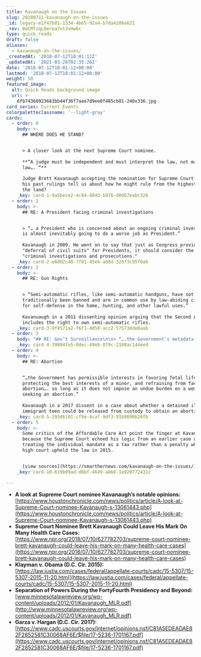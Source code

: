 ```yaml
---
title: Kavanaugh on the Issues
slug: 20180711-kavanaugh-on-the-issues
_id: legacy-e1f47b81-1334-4b65-92a4-b7da4206e621
_rev: 0aCMfzqL0erea7otJsHw6c
type: quick_reads
draft: false
aliases:
  - kavanaugh-on-the-issues/
_createdAt: '2018-07-12T10:01:12Z'
_updatedAt: '2021-03-26T02:35:26Z'
date: '2018-07-12T10:01:12+00:00'
lastmod: '2018-07-12T10:01:12+00:00'
weight: 50
featured_image:
  alt: Quick Reads background image
  url: >-
    6fb74368923681bb44f36f7aee7d9ee0f485cb81-240x336.jpg
card_series: Current Events
colorpaletteclassname: '--light-gray'
cards:
  - order: 0
    body: >-
      ## WHERE DOES HE STAND?


      > A closer look at the next Supreme Court nominee.  
        
      **“A judge must be independent and must interpret the law, not make the
      law…. “**  
        
      Judge Brett Kavanaugh accepting the nomination for Supreme Court. What do
      his past rulings tell us about how he might rule from the highest court in
      the land?
    _key: card-1-9a5bece2-4c84-48dd-b976-d0d67eabc326
  - order: 1
    body: >-
      ## RE: A President facing criminal investigations


      > “… a President who is concerned about an ongoing criminal investigation
      is almost inevitably going to do a worse job as President.”  
        
      Kavanaugh in 2009. He went on to say that just as Congress provides a
      "deferral of civil suits" for Presidents, it should consider the same for
      "criminal investigations and prosecutions."
    _key: card-2-e68b2c48-7f01-45e6-ab8d-328f3c95f0ab
  - order: 2
    body: >-
      ## RE: Gun Rights


      > “Semi-automatic rifles, like semi-automatic handguns, have not
      traditionally been banned and are in common use by law-abiding citizens
      for self-defense in the home, hunting, and other lawful uses.”  
        
      Kavanuaugh in a 2011 dissenting opinion arguing that the Second Amendment
      includes the right to own semi-automatic rifles.
    _key: card-3-0f4571a2-f6f1-4050-acc2-57573dde8aab
  - order: 3
    body: "## RE: Gov’t Surveillance\n\n> “….the Government’s metadata collection program is entirely consistent with the Fourth Amendment.”  \n  \n  \nKavanaugh in a 2015 ruling on the National Security Agency’s collection of phone records. He went on to say that the Government’s program for bulk collection of 2 telephony metadata serves a critically important special need a\x13 preventing terrorist attacks on the United States."
    _key: card-4-39804fe5-0dec-49eb-879c-2108ac144eed
  - order: 4
    body: >-
      ## RE: Abortion


      “…the Government has permissible interests in favoring fetal life,
      protecting the best interests of a minor, and refraining from facilitating
      abortion…. so long as it does not impose an undue burden on a woman
      seeking an abortion.”  
        
      Kavanaugh in a 2017 dissent in a case about whether a detained illegal
      immigrant teen could be released from custody to obtain an abortion.
    _key: card-5-293d6101-cf9e-4caf-9df3-91b8690b26fb
  - order: 5
    body: >-
      Some critics of the Affordable Care Act point the finger at Kavanaugh
      because the Supreme Court echoed his logic from an earlier case regarding
      treating the individual mandate as a tax rather than a penalty when the
      high court upheld the law in 2015.


      [view sources](https://smarthernews.com/kavanaugh-on-the-issues/)
    _key: card-10-619b09ad-d8bf-4649-a860-1a920772431c

---
```

* **A look at Supreme Court nominee Kavanaugh’s notable opinions:** [https://www.houstonchronicle.com/news/politics/article/A-look-at-Supreme-Court-nominee-Kavanaugh-s-13061443.php](https://www.houstonchronicle.com/news/politics/article/A-look-at-Supreme-Court-nominee-Kavanaugh-s-13061443.php)
* **Supreme Court Nominee Brett Kavanaugh Could Leave His Mark On Many Health Care Cases:** [https://www.npr.org/2018/07/10/627782703/supreme-court-nominee-brett-kavanaugh-could-leave-his-mark-on-many-health-care-cases](https://www.npr.org/2018/07/10/627782703/supreme-court-nominee-brett-kavanaugh-could-leave-his-mark-on-many-health-care-cases)
* **Klayman v. Obama (D.C. Cir. 2015):** [https://law.justia.com/cases/federal/appellate-courts/cadc/15-5307/15-5307-2015-11-20.html](https://law.justia.com/cases/federal/appellate-courts/cadc/15-5307/15-5307-2015-11-20.html)
* **Separation of Powers During the FortyFourth Presidency and Beyond:** [www.minnesotalawreview.org/wp-content/uploads/2012/01/Kavanaugh_MLR.pdf](http://www.minnesotalawreview.org/wp-content/uploads/2012/01/Kavanaugh_MLR.pdf)
* **Garza v. Hargan (D.C. Cir. 2017):** [https://www.cadc.uscourts.gov/internet/opinions.nsf/C81A5EDEADAE82F2852581C30068AF6E/$file/17-5236-1701167.pdf](https://www.cadc.uscourts.gov/internet/opinions.nsf/C81A5EDEADAE82F2852581C30068AF6E/$file/17-5236-1701167.pdf)